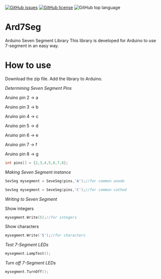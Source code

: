 [![GitHub issues](https://img.shields.io/github/issues/naabdi/Ard7Seg)](https://github.com/naabdi/Ard7Seg/issues)
[![GitHub license](https://img.shields.io/github/license/naabdi/Ard7Seg)](https://github.com/naabdi/Ard7Seg/blob/master/LICENSE)
![GitHub top language](https://img.shields.io/github/languages/top/naabdi/ard7seg)

# Ard7Seg
 Arduino Seven Segment Library
 This library is developed for Arduino to use 7-segment in an easy way.

 # How to use
 Download the zip file.
 Add the library to Arduino.

*Determining Seven Segment Pins*
 
Aruino pin 2 -> a

Aruino pin 3 -> b

Aruino pin 4 -> c

Aruino pin 5 -> d

Aruino pin 6 -> e

Aruino pin 7 -> f

Aruino pin 8 -> g
 ```cpp
 int pins[] = {2,3,4,5,6,7,8};
 ```

 *Making Seven Segment instance*
 ```cpp
 SevSeg mysegment = SeveSeg(pins,'A');//for common anode

 SevSeg mysegment = SeveSeg(pins,'C');//for common cathod
 ```

 *Writing to Seven Segment*
 
 Show integers
 ```cpp
 mysegment.Write(5);//for integers
 ```
 Show characters
 ```cpp
 mysegment.Write('5');//for characters
 ```
 *Test 7-Segment LEDs*
 ```cpp
 mysegment.LampTest();
 ```
 *Turn off 7-Segment LEDs*
 ```cpp
 mysegment.TurnOff();
 ```
 
 
